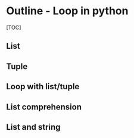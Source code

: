 # Outline - Loop in python

[TOC]

## List

## Tuple

## Loop with list/tuple

## List comprehension

## List and string